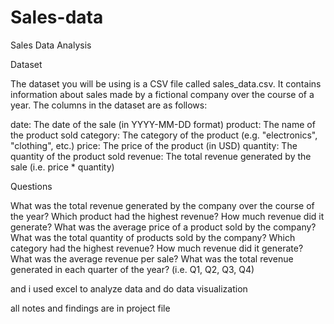 # Sales-data
Sales Data Analysis

Dataset

The dataset you will be using is a CSV file called sales_data.csv. It contains information about sales made by a fictional company over the course of a year. The columns in the dataset are as follows:

date: The date of the sale (in YYYY-MM-DD format)
product: The name of the product sold
category: The category of the product (e.g. "electronics", "clothing", etc.)
price: The price of the product (in USD)
quantity: The quantity of the product sold
revenue: The total revenue generated by the sale (i.e. price * quantity)

Questions

What was the total revenue generated by the company over the course of the year?
Which product had the highest revenue? How much revenue did it generate?
What was the average price of a product sold by the company?
What was the total quantity of products sold by the company?
Which category had the highest revenue? How much revenue did it generate?
What was the average revenue per sale?
What was the total revenue generated in each quarter of the year? (i.e. Q1, Q2, Q3, Q4)

and i used excel to analyze data and do data visualization

all notes and findings are in project file
